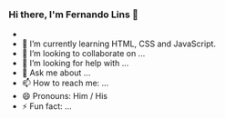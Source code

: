 ### Hi there, I'm Fernando Lins 👋


- 
- 🌱 I’m currently learning HTML, CSS and JavaScript.
- 👯 I’m looking to collaborate on ...
- 🤔 I’m looking for help with ...
- 💬 Ask me about ...
- 📫 How to reach me: ...
- 😄 Pronouns: Him / His
- ⚡ Fun fact: ...
